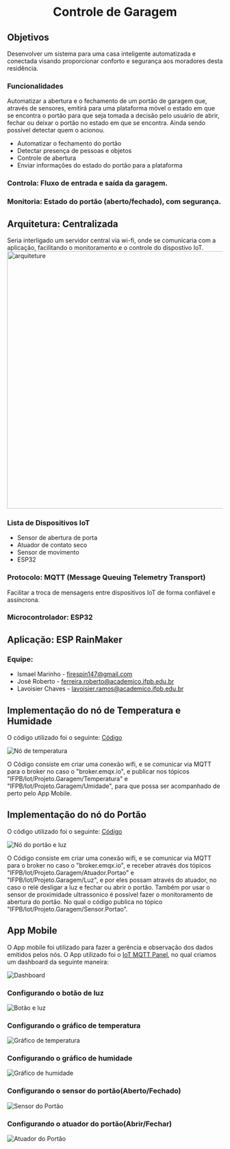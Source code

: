 <h1 align="center" ><b>Controle de Garagem</b></h1>

## Objetivos
Desenvolver um sistema para uma casa inteligente automatizada e conectada visando proporcionar conforto e segurança aos moradores desta residência.
### Funcionalidades
Automatizar a abertura e o fechamento de um portão de garagem que, através de sensores, emitirá para uma plataforma móvel o estado em que se encontra o portão para que seja tomada a decisão pelo usuário de abrir, fechar ou deixar o portão no estado em que se encontra. Ainda sendo possível detectar quem o acionou.
- Automatizar o fechamento do portão
- Detectar presença de pessoas e objetos
- Controle de abertura
- Enviar informações do estado do portão para a plataforma

### Controla: Fluxo de entrada e saída da garagem.
### Monitoria: Estado do portão (aberto/fechado), com segurança.
## Arquitetura: Centralizada
Seria interligado um servidor central via wi-fi, onde se comunicaria com a aplicação, facilitando o monitoramento e o controle do dispostivo IoT.  
<img src="./image/arquitetura.png" alt="arquiteture" width="600"/>
### Lista de Dispositivos IoT
- Sensor de abertura de porta
- Atuador de contato seco
- Sensor de movimento
- ESP32

### Protocolo: MQTT (Message Queuing Telemetry Transport)
Facilitar a troca de mensagens entre dispositivos IoT de forma confiável e assíncrona.
### Microcontrolador: ESP32
## Aplicação: ESP RainMaker

### Equipe: 
- Ismael Marinho - firespin147@gmail.com
- José Roberto - ferreira.roberto@academico.ifpb.edu.br
- Lavoisier Chaves - lavoisier.ramos@academico.ifpb.edu.br

## Implementação do nó de Temperatura e Humidade

O código utilizado foi o seguinte: [Código](https://github.com/robertofilhosf/iot/blob/main/codigos/temperaturaHumidade.c)  

![Nó de temperatura](./image/node_temp.png)

O Código consiste em criar uma conexão wifi, e se comunicar via MQTT para o broker no caso o "broker.emqx.io", e publicar
nos tópicos "IFPB/Iot/Projeto.Garagem/Temperatura" e "IFPB/Iot/Projeto.Garagem/Umidade", para que possa ser acompanhado
de perto pelo App Mobile.

## Implementação do nó do Portão

O código utilizado foi o seguinte: [Código](https://github.com/robertofilhosf/iot/blob/main/codigos/portaoLuz.c)  

![Nó do portão e luz](./image/node_gate.png)

O Código consiste em criar uma conexão wifi, e se comunicar via MQTT para o broker no caso o "broker.emqx.io", e receber
através dos tópicos "IFPB/Iot/Projeto.Garagem/Atuador.Portao" e  "IFPB/Iot/Projeto.Garagem/Luz", e por eles
possam através do atuador, no caso o relé desligar a luz e fechar ou abrir o portão. Também por usar o sensor de proximidade
ultrassonico é possível fazer o monitoramento de abertura do portão. No qual o código publica no tópico 
"IFPB/Iot/Projeto.Garagem/Sensor.Portao".


## App Mobile

O App mobile foi utilizado para fazer a gerência e observação dos dados emitidos pelos nós.
O App utilizado foi o [IoT MQTT Panel](https://play.google.com/store/apps/details?id=snr.lab.iotmqttpanel.prod&hl=en&pli=1), no 
qual criamos um dashboard da seguinte maneira:

![Dashboard](./image/dashboard.png)

### Configurando o botão de luz

![Botão e luz](./image/light_button.png)

### Configurando o gráfico de temperatura

![Gráfico de temperatura](./image/temp_graphic.png)

### Configurando o gráfico de humidade

![Gráfico de humidade](./image/hum_graphic.png)

### Configurando o sensor do portão(Aberto/Fechado)

![Sensor do Portão](./image/gate_sensor.png)

### Configurando o atuador do portão(Abrir/Fechar)

![Atuador do Portão](./image/gate_act.png)

